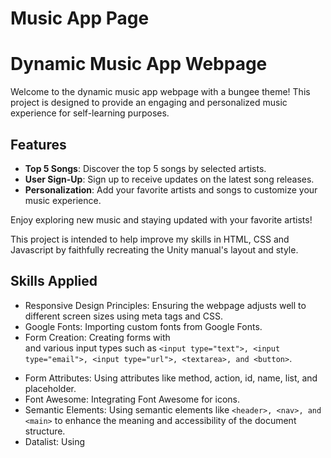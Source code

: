 # Music App Page

# Dynamic Music App Webpage

Welcome to the dynamic music app webpage with a bungee theme! This project is designed to provide an engaging and personalized music experience for self-learning purposes.

## Features

- **Top 5 Songs**: Discover the top 5 songs by selected artists.
- **User Sign-Up**: Sign up to receive updates on the latest song releases.
- **Personalization**: Add your favorite artists and songs to customize your music experience.

Enjoy exploring new music and staying updated with your favorite artists!

This project is intended to help improve my skills in HTML, CSS and Javascript by faithfully recreating the Unity manual's layout and style.

## Skills Applied
- Responsive Design Principles: Ensuring the webpage adjusts well to different screen sizes using meta tags and CSS.
- Google Fonts: Importing custom fonts from Google Fonts.
- Form Creation: Creating forms with <form> and various input types such as `<input type="text">, <input type="email">, <input type="url">, <textarea>, and <button>`.
- Form Attributes: Using attributes like method, action, id, name, list, and placeholder.
- Font Awesome: Integrating Font Awesome for icons.
- Semantic Elements: Using semantic elements like `<header>, <nav>, and <main>` to enhance the meaning and accessibility of the document structure.
- Datalist: Using <datalist> to provide autocomplete options for form inputs.
